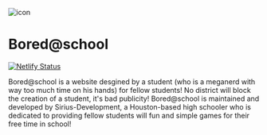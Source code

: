![icon](https://boredatschool.netlify.app/resources/icon.png)
# Bored@school
[![Netlify Status](https://api.netlify.com/api/v1/badges/de576de5-5f9a-4493-996e-3aa895dc4df8/deploy-status)](https://app.netlify.com/sites/boredatschool/deploys)

Bored@school is a website desgined by a student (who is a meganerd with way too much time on his hands) for fellow students!
No district will block the creation of a student, it's bad publicity! Bored@school is maintained and developed by Sirius-Development, a Houston-based high schooler who is dedicated to providing fellow students will fun and simple games for their free time in school!
